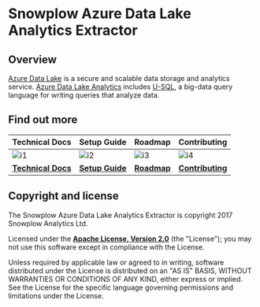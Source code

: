 # Snowplow Azure Data Lake Analytics Extractor

## Overview
[Azure Data Lake][azure-data-lake] is a secure and scalable data storage and analytics service. [Azure Data Lake Analytics][data-lake-analytics] includes [U-SQL][u-sql], a big-data query language for writing queries that analyze data.

## Find out more

| Technical Docs                  | Setup Guide               | Roadmap                 | Contributing                      |
|---------------------------------|---------------------------|-------------------------|-----------------------------------|
| ![i1][techdocs-image]           | ![i2][setup-image]       | ![i3][roadmap-image]   | ![i4][contributing-image]        |
| **[Technical Docs][techdocs]** | **[Setup Guide][setup]** | **[Roadmap][roadmap]** | **[Contributing][contributing]** |## Copyright and license

## Copyright and license

The Snowplow Azure Data Lake Analytics Extractor is copyright 2017 Snowplow Analytics Ltd.

Licensed under the **[Apache License, Version 2.0][license]** (the "License");
you may not use this software except in compliance with the License.

Unless required by applicable law or agreed to in writing, software
distributed under the License is distributed on an "AS IS" BASIS,
WITHOUT WARRANTIES OR CONDITIONS OF ANY KIND, either express or implied.
See the License for the specific language governing permissions and
limitations under the License.

[license]: http://www.apache.org/licenses/LICENSE-2.0

[techdocs-image]: https://d3i6fms1cm1j0i.cloudfront.net/github/images/techdocs.png
[setup-image]: https://d3i6fms1cm1j0i.cloudfront.net/github/images/setup.png
[roadmap-image]: https://d3i6fms1cm1j0i.cloudfront.net/github/images/roadmap.png
[contributing-image]: https://d3i6fms1cm1j0i.cloudfront.net/github/images/contributing.png

[setup]: https://github.com/snowplow/snowplow/wiki/.NET-Analytics-SDK-setup
[techdocs]: https://github.com/snowplow/snowplow/wiki/.NET-Analytics-SDK
[roadmap]: https://github.com/snowplow/snowplow/wiki/.NET-Tracker-Roadmap
[contributing]: https://github.com/snowplow/snowplow/wiki/.NET-Tracker-Contributing

[snowplow]: http://snowplowanalytics.com
[enriched-event-source]: https://github.com/snowplow/snowplow/blob/master/3-enrich/scala-common-enrich/src/main/scala/com.snowplowanalytics.snowplow.enrich/common/outputs/EnrichedEvent.scala
[enriched-event-example-scala]: https://github.com/snowplow/snowplow-scala-analytics-sdk/blob/master/src/test/scala/com.snowplowanalytics.snowplow.analytics.scalasdk.json/EventTransformerSpec.scala#L121
[enriched-event-example-scala-2]: https://github.com/snowplow/snowplow/blob/master/3-enrich/scala-hadoop-shred/src/test/scala/com.snowplowanalytics.snowplow.enrich.hadoop/jobs/good/CrossBatchDeduplicationSpec.scala#L57-L67
[enriched-events]: https://github.com/snowplow/snowplow/wiki/canonical-event-model
[event-data-modeling]: http://snowplowanalytics.com/blog/2016/03/16/introduction-to-event-data-modeling/

[azure-data-lake]: https://azure.microsoft.com/en-in/solutions/data-lake/
[data-lake-analytics]: https://azure.microsoft.com/en-in/services/data-lake-analytics/
[u-sql]: https://blogs.msdn.microsoft.com/visualstudio/2015/09/28/introducing-u-sql-a-language-that-makes-big-data-processing-easy/
